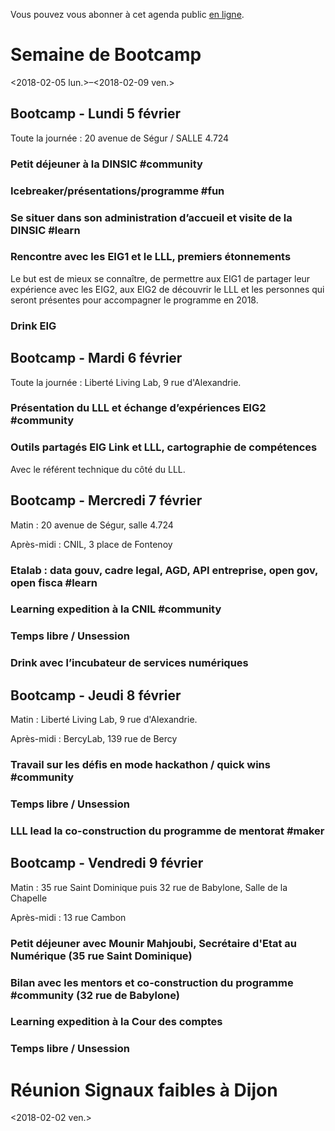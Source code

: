 Vous pouvez vous abonner à cet agenda public [en ligne](https://box.bzg.io/cloud/index.php/apps/calendar/p/DU3DV27UK2Z0ILGV).


# Semaine de Bootcamp

<span class="timestamp-wrapper"><span class="timestamp">&lt;2018-02-05 lun.&gt;&#x2013;&lt;2018-02-09 ven.&gt;</span></span>


## Bootcamp - Lundi 5 février

Toute la journée : 20 avenue de Ségur / SALLE 4.724


### Petit déjeuner à la DINSIC #community


### Icebreaker/présentations/programme #fun


### Se situer dans son administration d’accueil et visite de la DINSIC #learn


### Rencontre avec les EIG1 et le LLL, premiers étonnements

Le but est de mieux se connaître, de permettre aux EIG1 de partager
leur expérience avec les EIG2, aux EIG2 de découvrir le LLL et les
personnes qui seront présentes pour accompagner le programme en 2018.


### Drink EIG


## Bootcamp - Mardi 6 février

Toute la journée : Liberté Living Lab, 9 rue d'Alexandrie.


### Présentation du LLL et échange d’expériences EIG2 #community


### Outils partagés EIG Link et LLL, cartographie de compétences

Avec le référent technique du côté du LLL.


## Bootcamp - Mercredi 7 février

Matin : 20 avenue de Ségur, salle 4.724

Après-midi : CNIL, 3 place de Fontenoy


### Etalab : data gouv, cadre legal, AGD, API entreprise, open gov, open fisca #learn


### Learning expedition à la CNIL #community


### Temps libre / Unsession


### Drink avec l’incubateur de services numériques


## Bootcamp - Jeudi 8 février

Matin : Liberté Living Lab, 9 rue d'Alexandrie.

Après-midi : BercyLab, 139 rue de Bercy


### Travail sur les défis en mode hackathon / quick wins #community


### Temps libre / Unsession


### LLL lead la co-construction du programme de mentorat #maker


## Bootcamp - Vendredi 9 février

Matin : 35 rue Saint Dominique puis 32 rue de Babylone, Salle de la
Chapelle

Après-midi : 13 rue Cambon


### Petit déjeuner avec Mounir Mahjoubi, Secrétaire d'Etat au Numérique (35 rue Saint Dominique)


### Bilan avec les mentors et co-construction du programme #community (32 rue de Babylone)


### Learning expedition à la Cour des comptes


### Temps libre / Unsession


# Réunion Signaux faibles à Dijon

<span class="timestamp-wrapper"><span class="timestamp">&lt;2018-02-02 ven.&gt;</span></span>

